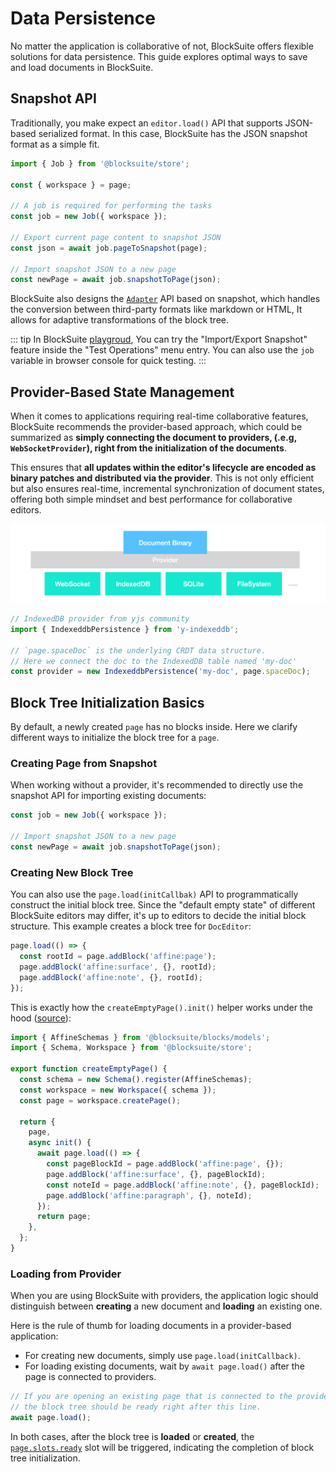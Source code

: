 # Data Persistence

No matter the application is collaborative of not, BlockSuite offers flexible solutions for data persistence. This guide explores optimal ways to save and load documents in BlockSuite.

## Snapshot API

Traditionally, you make expect an `editor.load()` API that supports JSON-based serialized format. In this case, BlockSuite has the JSON snapshot format as a simple fit.

```ts
import { Job } from '@blocksuite/store';

const { workspace } = page;

// A job is required for performing the tasks
const job = new Job({ workspace });

// Export current page content to snapshot JSON
const json = await job.pageToSnapshot(page);

// Import snapshot JSON to a new page
const newPage = await job.snapshotToPage(json);
```

BlockSuite also designs the [`Adapter`](./adapter) API based on snapshot, which handles the conversion between third-party formats like markdown or HTML, It allows for adaptive transformations of the block tree.

::: tip
In BlockSuite [playgroud](https://try-blocksuite.vercel.app/starter/?init), You can try the "Import/Export Snapshot" feature inside the "Test Operations" menu entry. You can also use the `job` variable in browser console for quick testing.
:::

## Provider-Based State Management

When it comes to applications requiring real-time collaborative features, BlockSuite recommends the provider-based approach, which could be summarized as **simply connecting the document to providers, (.e.g, `WebSocketProvider`), right from the initialization of the documents**.

This ensures that **all updates within the editor's lifecycle are encoded as binary patches and distributed via the provider**. This is not only efficient but also ensures real-time, incremental synchronization of document states, offering both simple mindset and best performance for collaborative editors.

![pluggable-providers](./images/pluggable-providers.png)

```ts
// IndexedDB provider from yjs community
import { IndexeddbPersistence } from 'y-indexeddb';

// `page.spaceDoc` is the underlying CRDT data structure.
// Here we connect the doc to the IndexedDB table named 'my-doc'
const provider = new IndexeddbPersistence('my-doc', page.spaceDoc);
```

## Block Tree Initialization Basics

By default, a newly created `page` has no blocks inside. Here we clarify different ways to initialize the block tree for a `page`.

### Creating Page from Snapshot

When working without a provider, it's recommended to directly use the snapshot API for importing existing documents:

```ts
const job = new Job({ workspace });

// Import snapshot JSON to a new page
const newPage = await job.snapshotToPage(json);
```

### Creating New Block Tree

You can also use the `page.load(initCallbak)` API to programmatically construct the initial block tree. Since the "default empty state" of different BlockSuite editors may differ, it's up to editors to decide the initial block structure. This example creates a block tree for `DocEditor`:

```ts
page.load(() => {
  const rootId = page.addBlock('affine:page');
  page.addBlock('affine:surface', {}, rootId);
  page.addBlock('affine:note', {}, rootId);
});
```

This is exactly how the `createEmptyPage().init()` helper works under the hood ([source](https://github.com/toeverything/blocksuite/blob/master/packages/presets/src/helpers/index.ts)):

```ts
import { AffineSchemas } from '@blocksuite/blocks/models';
import { Schema, Workspace } from '@blocksuite/store';

export function createEmptyPage() {
  const schema = new Schema().register(AffineSchemas);
  const workspace = new Workspace({ schema });
  const page = workspace.createPage();

  return {
    page,
    async init() {
      await page.load(() => {
        const pageBlockId = page.addBlock('affine:page', {});
        page.addBlock('affine:surface', {}, pageBlockId);
        const noteId = page.addBlock('affine:note', {}, pageBlockId);
        page.addBlock('affine:paragraph', {}, noteId);
      });
      return page;
    },
  };
}
```

### Loading from Provider

When you are using BlockSuite with providers, the application logic should distinguish between **creating** a new document and **loading** an existing one.

Here is the rule of thumb for loading documents in a provider-based application:

- For creating new documents, simply use `page.load(initCallback)`.
- For loading existing documents, wait by `await page.load()` after the page is connected to providers.

```ts
// If you are opening an existing page that is connected to the provider,
// the block tree should be ready right after this line.
await page.load();
```

In both cases, after the block tree is **loaded** or **created**, the [`page.slots.ready`](/api/@blocksuite/store/classes/Page.html#ready-1) slot will be triggered, indicating the completion of block tree initialization.
